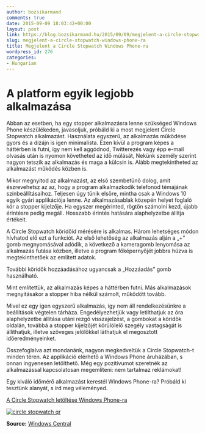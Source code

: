 ```yaml
---
author: bozsikarmand
comments: true
date: 2015-09-09 18:03:42+00:00
layout: post
link: https://blog.bozsikarmand.hu/2015/09/09/megjelent-a-circle-stopwatch-windows-phone-ra/
slug: megjelent-a-circle-stopwatch-windows-phone-ra
title: Megjelent a Circle Stopwatch Windows Phone-ra
wordpress_id: 276
categories:
- Hungarian
---
```


# A platform egyik legjobb alkalmazása


Abban az esetben, ha egy stopper alkalmazásra lenne szükséged Windows Phone készülékeden, javasoljuk, próbáld ki a most megjelent Circle Stopwatch alkalmazást. Használata egyszerű, az alkalmazás működése gyors és a dizájn is igen minimalista. Ezen kívül a program képes a háttérben is futni, így nem kell aggódnod, Twitterezés vagy épp e-mail olvasás után is nyomon követheted az idő múlását, Nekünk személy szerint nagyon tetszik az alkalmazás és maga a külcsín is. Alább megtekintheted az alkalmazást működés közben is.





Mikor megnyitod az alkalmazást, az első szembetűnő dolog, amit észrevehetsz az az, hogy a program alkalmazkodik telefonod témájának színbeállításaihoz. Teljesen úgy tűnik elsőre, mintha csak a Windows 10 egyik gyári applikációja lenne. Az alkalmazásablak közepén helyet foglaló kör a stopper kijelzője. Ha egyszer megérinted, rögtön számolni kezd, újabb érintésre pedig megáll. Hosszabb érintés hatására alaphelyzetbe állítja értékeit.

A Circle Stopwatch köridőid mérésére is alkalmas. Három lehetséges módon hívhatod elő ezt a funkciót. Az első lehetőség az alkalmazás alján a „+” gomb megnyomásával adódik, a következő a kameragomb lenyomása az alkalmazás futása közben, illetve a program főképernyőjét jobbra húzva is megtekinthetőek az említett adatok.

További köridők hozzáadásához ugyancsak a „Hozzáadás” gomb használható.

Mint említettük, az alkalmazás képes a háttérben futni. Más alkalmazások megnyitásakor a stopper hiba nélkül számolt, működött tovább.

Mivel ez egy igen egyszerű alkalmazás, így nem áll rendelkezésünkre a beállítások végtelen tárháza. Engedélyezhetjük vagy letilthatjuk az óra alaphelyzetbe állítása utáni rezgő visszajelzést, a gombokat a köridők oldalán, továbbá a stopper kijelzőjét körülölelő szegély vastagságát is állíthatjuk, illetve szöveges jelölőkkel láthatjuk el megosztott időeredményeinket.

Összefoglalva azt mondanánk, nagyon megkedveltük a Circle Stopwatch-t minden téren. Az applikáció elérhető a Windows Phone áruházában, s onnan ingyenesen letölthető. Még egy pozitívumot szeretnék az alkalmazással kapcsolatosan megemlíteni: nem tartalmaz reklámokat!

Egy kiváló időmérő alkalmazást kerestél Windows Phone-ra? Próbáld ki tesztünk alanyát, s írd meg véleményed.

<a href="http://www.windowsphone.com/s?appid=94685ec4-c467-451f-9cec-3ce876da3a47" title="circlestopwatch">A Circle Stopwatch letöltése Windows Phone-ra</a>

[![circle stopwatch qr](https://blog.bozsikarmand.hu/wp-content/uploads/2015/09/qr-circle-stopwatch.png)](https://blog.bozsikarmand.hu/wp-content/uploads/2015/09/qr-circle-stopwatch.png)

__Source:__ [Windows Central](http://www.windowscentral.com/circle-stopwatch-windows-phone)